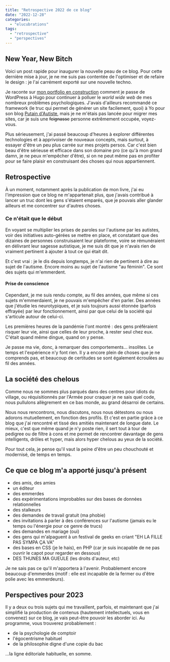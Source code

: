 ```yaml
---
title: "Retrospective 2022 de ce blog"
date: "2022-12-28"
categories: 
  - "elucubrations"
tags: 
  - "retrospective"
  - "perspectives"
---
```


## New Year, New Bitch

Voici un post rapide pour inaugurer la nouvelle peau de ce blog. Pour cette dernière mise à jour, je ne me suis pas contentée de l'optimiser et de refaire le design : je l'ai carrément exporté sur une nouvelle techno.

Je raconte sur [mon portfolio en construction](https://juliamarch.cleverapps.io/note/premiers-pas/) comment je passe de WordPress à Hugo pour continuer à polluer le _world wide web_ de mes nombreux problèmes psychologiques. J'avais d'ailleurs recommandé ce framework (le truc qui permet de générer un site facilement, quoi) à Yo pour son blog [Putain d'Autiste](https://putaindautiste.me), mais je ne m'étais pas lancée pour migrer mes sites, car je suis une ~~feignasse~~ personne extrêmement occupée, voyez-vous. 

Plus sérieusement, j'ai passé beaucoup d'heures à explorer différentes technologies et à apprivoiser de nouveaux concepts, mais surtout, à essayer d'être un peu plus carrée sur mes projets persos. Car c'est bien beau d'être sérieuse et efficace dans son domaine pro (ce qu'à mon grand damn, je ne peux m'empêcher d'être), si on ne peut même pas en profiter pour se faire plaisir en construisant des choses qui nous appartiennent.


## Retrospective

À un moment, notamment après la publication de mon livre, j'ai eu l'impression que ce blog ne m'appartenait plus, que j'avais contribué à lancer un truc dont les gens s'étaient emparés, que je pouvais aller glander ailleurs et me concentrer sur d'autres choses.

### Ce n'était que le début

En voyant se multiplier les prises de paroles sur l'autisme par les autistes, voir des initiatives auto-gérées se mettre en place, et constatant que des dizaines de personnes construisaient leur plateforme, voire se rémunéraient en délivrant leur sagesse autistique, je me suis dit que je n'avais rien de vraiment pertinent à ajouter à tout ce qui était dit.

Et c'est vrai : je le dis depuis longtemps, je n'ai rien de pertinent à dire au sujet de l'autisme. Encore moins au sujet de l'autisme "au féminin". Ce sont des sujets qui m'emmerdent.

#### Prise de conscience

Cependant, je me suis rendu compte, au fil des années, que même si ces sujets m'emmerdaient, je ne pouvais m'empêcher d'en parler. Des années que j'étudie les neurotypiques, et je suis toujours aussi étonnée (parfois effrayée) par leur fonctionnement, ainsi par que celui de la société qui s'articule autour de celui-ci.

Les premières heures de la pandémie l'ont montré : des gens préféraient risquer leur vie, ainsi que celles de leur proche, à rester seul chez eux. C'était quand même dingue, quand on y pense.

Je passe ma vie, donc, à remarquer des comportements... insolites. Le temps et l'expérience n'y font rien. Il y a encore plein de choses que je ne comprends pas, et beaucoup de certitudes se sont également écroulées au fil des années.

## La société des chelous

Comme nous ne sommes plus parqués dans des centres pour idiots du village, ou réquisitionnés par l'Armée pour craquer je ne sais quel code, nous pullulons allègrement en ce bas monde, au grand désarroi de certains.

Nous nous rencontrons, nous discutons, nous nous détestons ou nous adorons mutuellement, en fonction des profils. Et c'est en partie grâce à ce blog que j'ai rencontré et tissé des amitiés maintenant de longue date. Le mieux, c'est que même quand je n'y poste rien, il sert tout à tour de pedigree ou de filtre à cons et me permet de rencontrer davantage de gens intelligents, drôles et hyper, mais alors hyper chelous au yeux de la société. 

Pour tout cela, je pense qu'il vaut la peine d'être un peu chouchouté et modernisé, de temps en temps.

## Ce que ce blog m'a apporté jusqu'à présent

- des amis, des amies
- un éditeur
- des emmerdes
- des expérimentations improbables sur des bases de données relationnelles
- des stalkeurs
- des demandes de travail gratuit (ma phobie)
- des invitations à parler à des conférences sur l'autisme (jamais eu le temps ou l'énergie pour ce genre de trucs)
- des demandes en mariage (oui)
- des gens qui m'alpaguent à un festival de geeks en criant "EH LA FILLE PAS SYMPA ÇA VA"
- des bases en CSS (je le hais), en PHP (car je suis incapable de ne pas ouvrir le capot pour regarder en dessous)
- DES THUNES MA GUEULE (les droits d'auteur, etc)

Je ne sais pas ce qu'il m'apportera à l'avenir. Probablement encore beaucoup d'emmerdes (motif : elle est incapable de la fermer ou d'être polie avec les emmerdeurs).

## Perspectives pour 2023

Il y a deux ou trois sujets qui me travaillent, parfois, et maintenant que j'ai simplifié la production de contenus (hautement intellectuels, vous en convenez) sur ce blog, je vais peut-être pouvoir les aborder ici. Au programme, vous trouverez probablement : 

- de la psychologie de comptoir
- l'égocentrisme habituel
- de la philosophie digne d'une copie du bac

...la ligne éditoriale habituelle, en somme.
